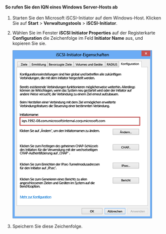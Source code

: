 <!--author=SharS last changed: 9/17/15-->

#### So rufen Sie den IQN eines Windows Server-Hosts ab
1. Starten Sie den Microsoft iSCSI-Initiator auf dem Windows-Host. Klicken Sie auf **Start** > **Verwaltungstools** > **iSCSI-Initiator**.
2. Wählen Sie im Fenster **iSCSI Initiator Properties** auf der Registerkarte **Configuration** die Zeichenfolge im Feld **Initiator Name** aus, und kopieren Sie sie.
   
    ![Eigenschaften des iSCSI-Initiators](./media/storsimple-get-iqn/HCS_iSCSIInitiatorPropertiesFigureIQN-include.png)
3. Speichern Sie diese Zeichenfolge.

<!---HONumber=AcomDC_0218_2016-->